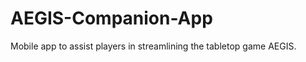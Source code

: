 AEGIS-Companion-App
===================

Mobile app to assist players in streamlining the tabletop game AEGIS.
